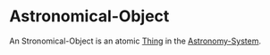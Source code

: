 # Astronomical-Object

An Stronomical-Object is an atomic [Thing](60003.md) in the [Astronomy-System](10500001.md).